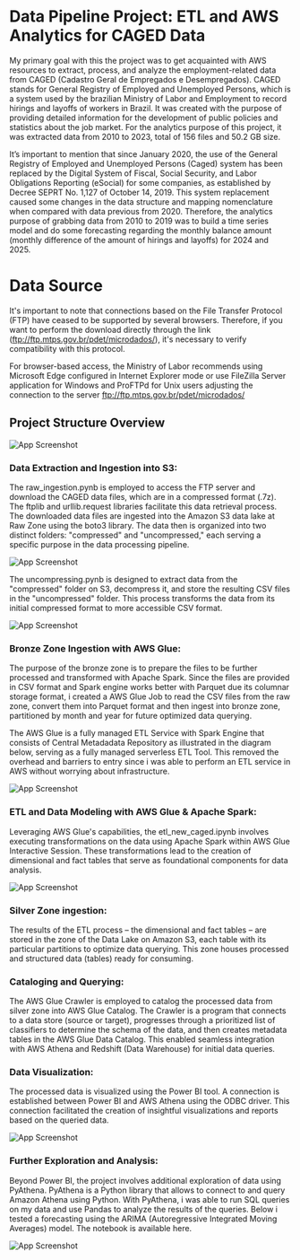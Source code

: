 
# Data Pipeline Project: ETL and AWS Analytics for CAGED Data

My primary goal with this the project was to get acquainted with AWS resources to extract, process, and analyze the employment-related data from CAGED (Cadastro Geral de Empregados e Desempregados). CAGED stands for General Registry of Employed and Unemployed Persons, which is a system used by the brazilian Ministry of Labor and Employment to record hirings and layoffs of workers in Brazil. It was created with the purpose of providing detailed information for the development of public policies and statistics about the job market. For the analytics purpose of this project, it was extracted data from 2010 to 2023, total of 156 files and 50.2 GB size.

It’s important to mention that since January 2020, the use of the General Registry of Employed and Unemployed Persons (Caged) system has been replaced by the Digital System of Fiscal, Social Security, and Labor Obligations Reporting (eSocial) for some companies, as established by Decree SEPRT No. 1,127 of October 14, 2019. This system replacement caused some changes in the data structure and mapping nomenclature when compared with data previous from 2020. Therefore, the analytics purpose of grabbing data from 2010 to 2019 was to build a time series model and do some forecasting regarding the monthly balance amount (monthly difference of the amount of hirings and layoffs) for 2024 and 2025.

# Data Source

It's important to note that connections based on the File Transfer Protocol (FTP) have ceased to be supported by several browsers. Therefore, if you want to perform the download directly through the link (ftp://ftp.mtps.gov.br/pdet/microdados/), it's necessary to verify compatibility with this protocol. 

For browser-based access, the Ministry of Labor recommends using Microsoft Edge configured in Internet Explorer mode or use FileZilla Server application for Windows and ProFTPd for Unix users adjusting the connection to the server ftp://ftp.mtps.gov.br/pdet/microdados/


## Project Structure Overview

![App Screenshot](https://live.staticflickr.com/65535/53118120996_0290a2571d_z.jpg)


### Data Extraction and Ingestion into S3: 
The raw_ingestion.pynb is employed to access the FTP server and download the CAGED data files, which are in a compressed format (.7z). The ftplib and urllib.request libraries facilitate this data retrieval process. The downloaded data files are ingested into the Amazon S3 data lake at Raw Zone using the boto3 library. The data then is organized into two distinct folders: "compressed" and "uncompressed," each serving a specific purpose in the data processing pipeline.

![App Screenshot](https://live.staticflickr.com/65535/53122927769_620db69f01_z.jpg)

The uncompressing.pynb is designed to extract data from the "compressed" folder on S3, decompress it, and store the resulting CSV files in the "uncompressed" folder. This process transforms the data from its initial compressed format to more accessible CSV format.

![App Screenshot](https://live.staticflickr.com/65535/53123213033_1641c13c8d_z.jpg)

### Bronze Zone Ingestion with AWS Glue: 

The purpose of the bronze zone is to prepare the files to be further processed and transformed with Apache Spark. Since the files are provided in CSV format and Spark engine works better with Parquet due its columnar storage format, i created a AWS Glue Job to read the CSV files from the raw zone, convert them into Parquet format and then ingest into bronze zone, partitioned by month and year for future optimized data querying. 


The AWS Glue is a fully managed ETL Service with Spark Engine that consists of Central Metadadata Repository as illustrated in the diagram below, serving as a fully managed serverless ETL Tool. 
This removed the overhead and barriers to entry since i was able to perform an ETL service in AWS without worrying about infrastructure. 
 

![App Screenshot](https://docs.aws.amazon.com/images/glue/latest/dg/images/HowItWorks-overview.png)


### ETL and Data Modeling with AWS Glue & Apache Spark: 
Leveraging AWS Glue's capabilities, the etl_new_caged.ipynb involves executing transformations on the data using Apache Spark within AWS Glue Interactive Session. These transformations lead to the creation of dimensional and fact tables that serve as foundational components for data analysis.

![App Screenshot](https://live.staticflickr.com/65535/53119025370_f19f2d96fe_z.jpg) 


### Silver Zone ingestion: 

The results of the ETL process – the dimensional and fact tables – are stored in the zone of the Data Lake on Amazon S3, each table with its particular partitions to optimize data querying. This zone houses processed and structured data (tables) ready for consuming.

### Cataloging and Querying:

The AWS Glue Crawler is employed to catalog the processed data from silver zone into AWS Glue Catalog. The Crawler is a program that connects to a data store (source or target), progresses through a prioritized list of classifiers to determine the schema of the data, and then creates metadata tables in the AWS Glue Data Catalog. This enabled seamless integration with AWS Athena and Redshift (Data Warehouse) for initial data queries.


### Data Visualization: 
The processed data is visualized using the Power BI tool. A connection is established between Power BI and AWS Athena using the ODBC driver. This connection facilitated the creation of insightful visualizations and reports based on the queried data.

![App Screenshot](https://live.staticflickr.com/65535/53121466130_a7a616614b_c.jpg)

### Further Exploration and Analysis: 
Beyond Power BI, the project involves additional exploration of data using PyAthena. PyAthena is a Python library that allows to connect to and query Amazon Athena using Python. With PyAthena, i was able to run SQL queries on my data and use Pandas to analyze the results of the queries. Below i tested a forecasting using the ARIMA (Autoregressive Integrated Moving Averages) model. The notebook is available here.  

![App Screenshot](https://live.staticflickr.com/65535/53121302035_ca0c1832b0_c.jpg)

